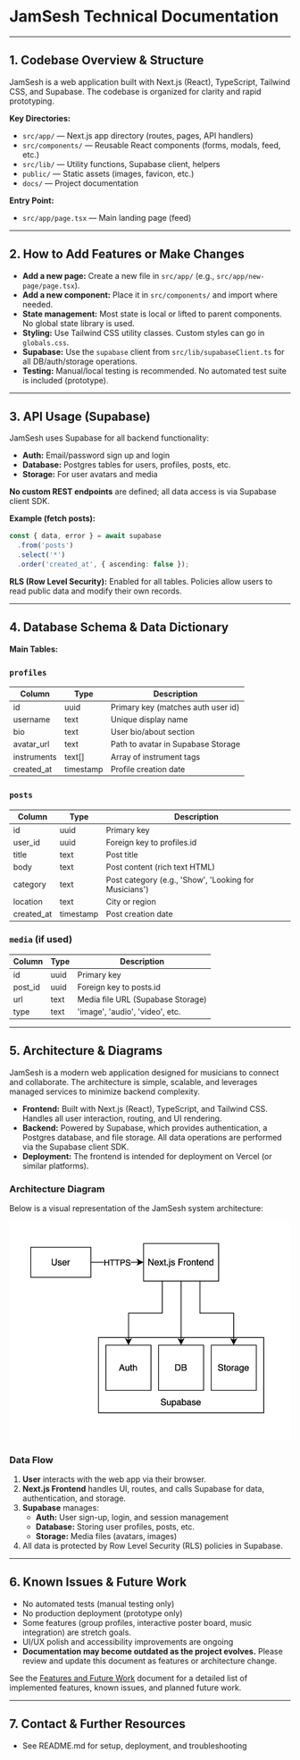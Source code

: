 # JamSesh Technical Documentation

---


## 1. Codebase Overview & Structure

JamSesh is a web application built with Next.js (React), TypeScript, Tailwind CSS, and Supabase. The codebase is organized for clarity and rapid prototyping.

**Key Directories:**
- `src/app/` — Next.js app directory (routes, pages, API handlers)
- `src/components/` — Reusable React components (forms, modals, feed, etc.)
- `src/lib/` — Utility functions, Supabase client, helpers
- `public/` — Static assets (images, favicon, etc.)
- `docs/` — Project documentation

**Entry Point:**
- `src/app/page.tsx` — Main landing page (feed)

---

## 2. How to Add Features or Make Changes

- **Add a new page:** Create a new file in `src/app/` (e.g., `src/app/new-page/page.tsx`).
- **Add a new component:** Place it in `src/components/` and import where needed.
- **State management:** Most state is local or lifted to parent components. No global state library is used.
- **Styling:** Use Tailwind CSS utility classes. Custom styles can go in `globals.css`.
- **Supabase:** Use the `supabase` client from `src/lib/supabaseClient.ts` for all DB/auth/storage operations.
- **Testing:** Manual/local testing is recommended. No automated test suite is included (prototype).

---

## 3. API Usage (Supabase)

JamSesh uses Supabase for all backend functionality:
- **Auth:** Email/password sign up and login
- **Database:** Postgres tables for users, profiles, posts, etc.
- **Storage:** For user avatars and media

**No custom REST endpoints** are defined; all data access is via Supabase client SDK.

**Example (fetch posts):**
```ts
const { data, error } = await supabase
  .from('posts')
  .select('*')
  .order('created_at', { ascending: false });
```

**RLS (Row Level Security):** Enabled for all tables. Policies allow users to read public data and modify their own records.

---

## 4. Database Schema & Data Dictionary

**Main Tables:**

### `profiles`
| Column       | Type      | Description                       |
|--------------|-----------|-----------------------------------|
| id           | uuid      | Primary key (matches auth user id) |
| username     | text      | Unique display name                |
| bio          | text      | User bio/about section             |
| avatar_url   | text      | Path to avatar in Supabase Storage |
| instruments  | text[]    | Array of instrument tags           |
| created_at   | timestamp | Profile creation date              |

### `posts`
| Column       | Type      | Description                       |
|--------------|-----------|-----------------------------------|
| id           | uuid      | Primary key                       |
| user_id      | uuid      | Foreign key to profiles.id         |
| title        | text      | Post title                        |
| body         | text      | Post content (rich text HTML)      |
| category     | text      | Post category (e.g., 'Show', 'Looking for Musicians') |
| location     | text      | City or region                    |
| created_at   | timestamp | Post creation date                 |

### `media` (if used)
| Column       | Type      | Description                       |
|--------------|-----------|-----------------------------------|
| id           | uuid      | Primary key                       |
| post_id      | uuid      | Foreign key to posts.id            |
| url          | text      | Media file URL (Supabase Storage)  |
| type         | text      | 'image', 'audio', 'video', etc.    |

---

## 5. Architecture & Diagrams

JamSesh is a modern web application designed for musicians to connect and collaborate. The architecture is simple, scalable, and leverages managed services to minimize backend complexity.

- **Frontend:** Built with Next.js (React), TypeScript, and Tailwind CSS. Handles all user interaction, routing, and UI rendering.
- **Backend:** Powered by Supabase, which provides authentication, a Postgres database, and file storage. All data operations are performed via the Supabase client SDK.
- **Deployment:** The frontend is intended for deployment on Vercel (or similar platforms).

### Architecture Diagram

Below is a visual representation of the JamSesh system architecture:

![JamSesh Architecture Diagram](JamSesh_Architecture_Diagram.png)

### Data Flow

1. **User** interacts with the web app via their browser.
2. **Next.js Frontend** handles UI, routes, and calls Supabase for data, authentication, and storage.
3. **Supabase** manages:
   - **Auth:** User sign-up, login, and session management
   - **Database:** Storing user profiles, posts, etc.
   - **Storage:** Media files (avatars, images)
4. All data is protected by Row Level Security (RLS) policies in Supabase.

---

## 6. Known Issues & Future Work
- No automated tests (manual testing only)
- No production deployment (prototype only)
- Some features (group profiles, interactive poster board, music integration) are stretch goals.
- UI/UX polish and accessibility improvements are ongoing
- **Documentation may become outdated as the project evolves.** Please review and update this document as features or architecture change.

See the [Features and Future Work](Features%20and%20Future%20Work.md) document for a detailed list of implemented features, known issues, and planned future work.

---

## 7. Contact & Further Resources
- See README.md for setup, deployment, and troubleshooting